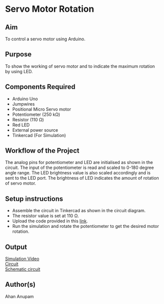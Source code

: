 # Servo Motor Rotation


## Aim

To control a servo motor using Arduino.


## Purpose

To show the working of servo motor and to indicate the maximum rotation by using LED.


## Components Required

- Arduino Uno
- Jumpwires
- Positional Micro Servo motor
- Potentiometer (250 kΩ)
- Resistor (110 Ω)
- Red LED
- External power source 
- Tinkercad (For Simulation)


## Workflow of the Project

The analog pins for potentiometer and LED are initialised as shown in the circuit. The input of the potentiometer is read and scaled to 0-180 degree angle range. 
The LED brightness value is also scaled accordingly and is sent to the LED port. The brightness of LED indicates the amount of rotation of servo motor.


## Setup instructions

- Assemble the circuit in Tinkercad as shown in the circuit diagram.
- The resistor value is set at 110 Ω.
- Upload the code provided in this [link](https://github.com/ahananupam33/IoT-Spot/blob/main/Arduino/Servo%20Motor%20Rotation/Servo_Motor.ino).
- Run the simulation and rotate the potentiometer to get the desired motor rotation.


## Output

[Simulation Video](https://github.com/ahananupam33/IoT-Spot/blob/main/Arduino/Servo%20Motor%20Rotation/Images/Simulation_video.mp4)
<br>
[Circuit](https://github.com/ahananupam33/IoT-Spot/blob/main/Arduino/Servo%20Motor%20Rotation/Images/ServoMotor_Circuit.PNG)
<br>
[Schematic circuit](https://github.com/ahananupam33/IoT-Spot/blob/main/Arduino/Servo%20Motor%20Rotation/Images/ServoMotor_schematic.PNG)


## Author(s)

Ahan Anupam

